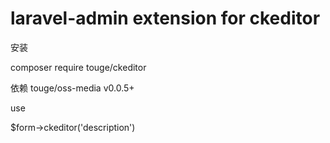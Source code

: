 laravel-admin extension for ckeditor
======
安装

composer require touge/ckeditor

依赖 touge/oss-media v0.0.5+




use 

$form->ckeditor('description')